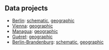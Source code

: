 ## Data projects

* [Berlin](https://github.com/OpenMetroMapsData/berlin):
  [schematic](https://raw.githubusercontent.com/OpenMetroMapsData/berlin/master/schematic.xml),
  [geographic](https://raw.githubusercontent.com/OpenMetroMapsData/berlin/master/geographic.xml)
* [Vienna](https://github.com/OpenMetroMapsData/vienna):
  [geographic](https://raw.githubusercontent.com/OpenMetroMapsData/vienna/master/geographic.xml)
* [Managua](https://github.com/OpenMetroMapsData/managua):
  [geographic](https://raw.githubusercontent.com/OpenMetroMapsData/managua/master/geographic.xml)
* [Guéret](https://github.com/OpenMetroMapsData/gueret):
  [geographic](https://raw.githubusercontent.com/OpenMetroMapsData/gueret/master/geographic.xml)
* [Berlin-Brandenburg](https://github.com/OpenMetroMapsData/vbb-regio):
  [schematic](https://raw.githubusercontent.com/OpenMetroMapsData/vbb-regio/master/schematic.xml),
  [geographic](https://raw.githubusercontent.com/OpenMetroMapsData/vbb-regio/master/geographic.xml)
